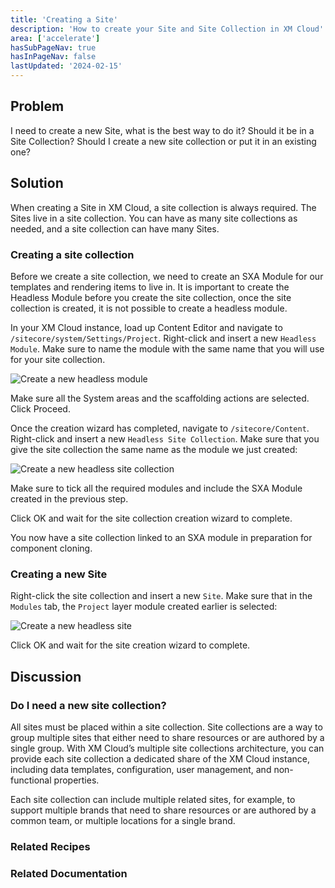 ```yaml
---
title: 'Creating a Site'
description: 'How to create your Site and Site Collection in XM Cloud'
area: ['accelerate']
hasSubPageNav: true
hasInPageNav: false
lastUpdated: '2024-02-15'
---
```


## Problem

I need to create a new Site, what is the best way to do it? Should it be in a Site Collection? Should I create a new site collection or put it in an existing one?

## Solution

When creating a Site in XM Cloud, a site collection is always required. The Sites live in a site collection. You can have as many site collections as needed, and a site collection can have many Sites.

### Creating a site collection

Before we create a site collection, we need to create an SXA Module for our templates and rendering items to live in. It is important to create the Headless Module before you create the site collection, once the site collection is created, it is not possible to create a headless module.

In your XM Cloud instance, load up Content Editor and navigate to `/sitecore/system/Settings/Project`. Right-click and insert a new `Headless Module`. Make sure to name the module with the same name that you will use for your site collection.

<img src="/images/learn/accelerate/xm-cloud/create-a-site-1.png" alt="Create a new headless module"/>

Make sure all the System areas and the scaffolding actions are selected. Click Proceed.

Once the creation wizard has completed, navigate to `/sitecore/Content`. Right-click and insert a new `Headless Site Collection`. Make sure that you give the site collection the same name as the module we just created:

<img src="/images/learn/accelerate/xm-cloud/create-a-site-2.png" alt="Create a new headless site collection"/>

Make sure to tick all the required modules and include the SXA Module created in the previous step.

Click OK and wait for the site collection creation wizard to complete.

You now have a site collection linked to an SXA module in preparation for component cloning.

### Creating a new Site

Right-click the site collection and insert a new `Site`. Make sure that in the `Modules` tab, the `Project` layer module created earlier is selected:

<img src="/images/learn/accelerate/xm-cloud/create-a-site-3.png" alt="Create a new headless site"/>

Click OK and wait for the site creation wizard to complete.

## Discussion

### Do I need a new site collection?

All sites must be placed within a site collection. Site collections are a way to group multiple sites that either need to share resources or are authored by a single group. With XM Cloud’s multiple site collections architecture, you can provide each site collection a dedicated share of the XM Cloud instance, including data templates, configuration, user management, and non-functional properties.

Each site collection can include multiple related sites, for example, to support multiple brands that need to share resources or are authored by a common team, or multiple locations for a single brand.

### Related Recipes

<Row columns={2}>
  <Link title="Branching Strategy | Sitecore Accelerate" link="/learn/accelerate/xm-cloud/pre-development/developer-experience/branching-strategy" />
  <Link title="DevOps| Sitecore Accelerate" link="/learn/accelerate/xm-cloud/pre-development/sprint-zero/devops" />
  <Link title="Setting Up Serialization" link="/learn/accelerate/xm-cloud/pre-development/sprint-zero/setup-content-serialization" />
</Row>

### Related Documentation

<Row columns={2}>
  <Link title="Getting started with XM Cloud | Sitecore Documentation" link="https://doc.sitecore.com/xmc/en/developers/xm-cloud/getting-started-with-xm-cloud.html" />
  <Link title="XM Cloud Foundation Head Repository | Github" link="https://github.com/sitecorelabs/xmcloud-foundation-head" />
  <Link title="XM Cloud Tutorials - Rename app #4" link="https://www.youtube.com/watch?v=uNkQQSC6n8o" />
</Row>
